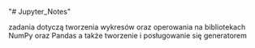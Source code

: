 "# Jupyter_Notes"

zadania dotyczą tworzenia wykresów oraz operowania na bibliotekach NumPy oraz Pandas a także tworzenie i posługowanie się generatorem
